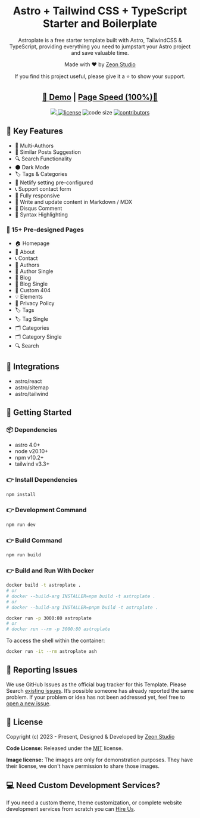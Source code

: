 <h1 align=center>Astro + Tailwind CSS + TypeScript Starter and Boilerplate</h1>

<p align=center>Astroplate is a free starter template built with Astro, TailwindCSS & TypeScript, providing everything you need to jumpstart your Astro project and save valuable time.</p>

<p align=center>Made with ♥ by <a href="https://zeon.studio/">Zeon Studio</a></p>

<p align=center> If you find this project useful, please give it a ⭐ to show your support. </p>

<h2 align="center"> <a target="_blank" href="https://astroplate.netlify.app/" rel="nofollow">👀 Demo</a> | <a  target="_blank" href="https://pagespeed.web.dev/analysis/https-astroplate-netlify-app/yzx3foum3w?form_factor=desktop">Page Speed (100%)🚀</a>
</h2>

<p align=center>
  <a href="https://github.com/withastro/astro/releases/tag/astro%404.0.0" alt="Contributors">
    <img src="https://img.shields.io/static/v1?label=ASTRO&message=4.0&color=000&logo=astro" />
  </a>

  <a href="https://github.com/zeon-studio/astroplate/blob/main/LICENSE">
    <img src="https://img.shields.io/github/license/zeon-studio/astroplate" alt="license"></a>

  <img src="https://img.shields.io/github/languages/code-size/zeon-studio/astroplate" alt="code size">

  <a href="https://github.com/zeon-studio/astroplate/graphs/contributors">
    <img src="https://img.shields.io/github/contributors/zeon-studio/astroplate" alt="contributors"></a>
</p>

## 📌 Key Features

- 👥 Multi-Authors
- 🎯 Similar Posts Suggestion
- 🔍 Search Functionality
- 🌑 Dark Mode
- 🏷️ Tags & Categories
- 🔗 Netlify setting pre-configured
- 📞 Support contact form
- 📱 Fully responsive
- 📝 Write and update content in Markdown / MDX
- 💬 Disqus Comment
- 🔳 Syntax Highlighting

### 📄 15+ Pre-designed Pages

- 🏠 Homepage
- 👤 About
- 📞 Contact
- 👥 Authors
- 👤 Author Single
- 📝 Blog
- 📝 Blog Single
- 🚫 Custom 404
- 💡 Elements
- 📄 Privacy Policy
- 🏷️ Tags
- 🏷️ Tag Single
- 🗂️ Categories
- 🗂️ Category Single
- 🔍 Search

## 🔗 Integrations

- astro/react
- astro/sitemap
- astro/tailwind

## 🚀 Getting Started

### 📦 Dependencies

- astro 4.0+
- node v20.10+
- npm v10.2+
- tailwind v3.3+

### 👉 Install Dependencies

```bash
npm install
```

### 👉 Development Command

```bash
npm run dev
```

### 👉 Build Command

```bash
npm run build
```

### 👉 Build and Run With Docker

```bash
docker build -t astroplate .
# or
# docker --build-arg INSTALLER=npm build -t astroplate .
# or
# docker --build-arg INSTALLER=pnpm build -t astroplate .

docker run -p 3000:80 astroplate
# or
# docker run --rm -p 3000:80 astroplate
```

To access the shell within the container:

```bash
docker run -it --rm astroplate ash
```

<!-- reporting issue -->
## 🐞 Reporting Issues

We use GitHub Issues as the official bug tracker for this Template. Please Search [existing issues](https://github.com/zeon-studio/astroplate/issues). It’s possible someone has already reported the same problem.
If your problem or idea has not been addressed yet, feel free to [open a new issue](https://github.com/zeon-studio/astroplate/issues).

<!-- licence -->
## 📝 License

Copyright (c) 2023 - Present, Designed & Developed by [Zeon Studio](https://zeon.studio/)

**Code License:** Released under the [MIT](https://github.comzeon-studio/astroplate/blob/main/LICENSE) license.

**Image license:** The images are only for demonstration purposes. They have their license, we don't have permission to share those images.

## 💻 Need Custom Development Services?

If you need a custom theme, theme customization, or complete website development services from scratch you can [Hire Us](https://zeon.studio/).
